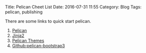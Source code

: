 Title: Pelican Cheet List
Date: 2016-07-31 11:55
Category: Blog
Tags: pelican, publishing

There are some links to quick start pelican.

1. [Pelican](http://getpelican.com)
2. [Jinja2](http://jinja.pocoo.org)
3. [Pelican Themes](http://www.pelicanthemes.com)
4. [Github:pelican-bootstrap3](https://github.com/getpelican/pelican-themes/tree/master/pelican-bootstrap3)